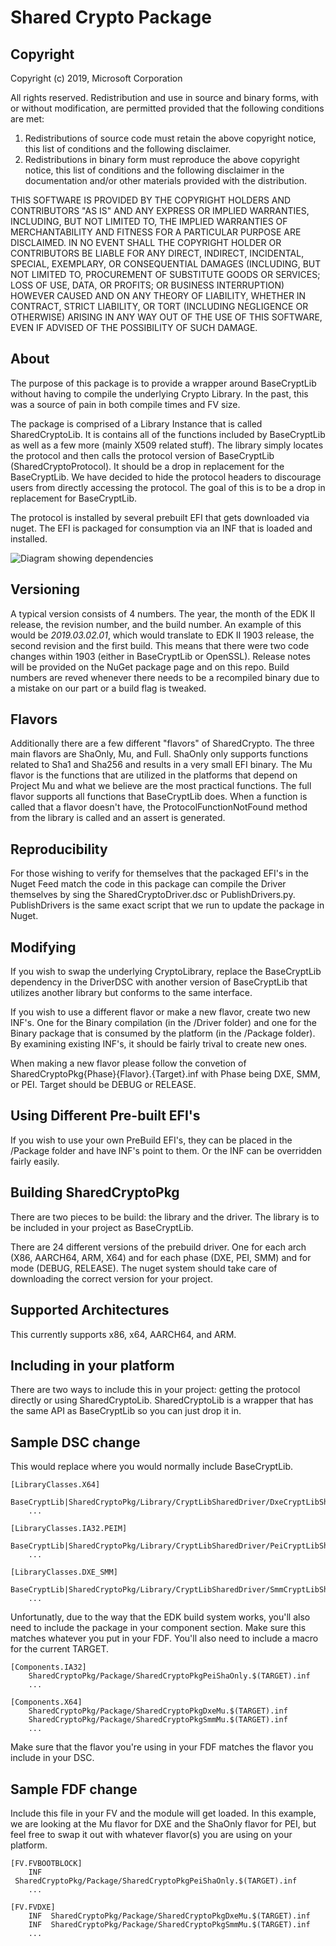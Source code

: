 # Shared Crypto Package

## Copyright

Copyright (c) 2019, Microsoft Corporation

All rights reserved. Redistribution and use in source and binary forms, with or
without modification, are permitted provided that the following conditions are
met:
1. Redistributions of source code must retain the above copyright notice, this
   list of conditions and the following disclaimer.
2. Redistributions in binary form must reproduce the above copyright notice,
   this list of conditions and the following disclaimer in the documentation
   and/or other materials provided with the distribution.

THIS SOFTWARE IS PROVIDED BY THE COPYRIGHT HOLDERS AND CONTRIBUTORS "AS IS" AND
ANY EXPRESS OR IMPLIED WARRANTIES, INCLUDING, BUT NOT LIMITED TO, THE IMPLIED
WARRANTIES OF MERCHANTABILITY AND FITNESS FOR A PARTICULAR PURPOSE ARE DISCLAIMED.
IN NO EVENT SHALL THE COPYRIGHT HOLDER OR CONTRIBUTORS BE LIABLE FOR ANY DIRECT,
INDIRECT, INCIDENTAL, SPECIAL, EXEMPLARY, OR CONSEQUENTIAL DAMAGES (INCLUDING,
BUT NOT LIMITED TO, PROCUREMENT OF SUBSTITUTE GOODS OR SERVICES; LOSS OF USE,
DATA, OR PROFITS; OR BUSINESS INTERRUPTION) HOWEVER CAUSED AND ON ANY THEORY OF
LIABILITY, WHETHER IN CONTRACT, STRICT LIABILITY, OR TORT (INCLUDING NEGLIGENCE
OR OTHERWISE) ARISING IN ANY WAY OUT OF THE USE OF THIS SOFTWARE, EVEN IF ADVISED
OF THE POSSIBILITY OF SUCH DAMAGE.

## About

The purpose of this package is to provide a wrapper around BaseCryptLib without having to compile the underlying Crypto Library. In the past, this was a source of pain in both compile times and FV size.

The package is comprised of a Library Instance that is called SharedCryptoLib. It is contains all of the functions included by BaseCryptLib as well as a few more (mainly X509 related stuff). The library simply locates the protocol and then calls the protocol version of BaseCryptLib (SharedCryptoProtocol). It should be a drop in replacement for the BaseCryptLib. We have decided to hide the protocol headers to discourage users from directly accessing the protocol. The goal of this is to be a drop in replacement for BaseCryptLib.

The protocol is installed by several prebuilt EFI that gets downloaded via nuget. The EFI is packaged for consumption via an INF that is loaded and installed.

![Diagram showing dependencies](SharedCryptoPkg.png "Diagram")

## Versioning

A typical version consists of 4 numbers. The year, the month of the EDK II release, the revision number, and the build number. An example of this would be _2019.03.02.01_, which would translate to EDK II 1903 release, the second revision and the first build. This means that there were two code changes within 1903 (either in BaseCryptLib or OpenSSL). Release notes will be provided on the NuGet package page and on this repo. Build numbers are reved whenever there needs to be a recompiled binary due to a mistake on our part or a build flag is tweaked.

## Flavors

Additionally there are a few different "flavors" of SharedCrypto. The three main flavors are ShaOnly, Mu, and Full. ShaOnly only supports functions related to Sha1 and Sha256 and results in a very small EFI binary. The Mu flavor is the functions that are utilized in the platforms that depend on Project Mu and what we believe are the most practical functions. The full flavor supports all functions that BaseCryptLib does. When a function is called that a flavor doesn't have, the ProtocolFunctionNotFound method from the library is called and an assert is generated.


## Reproducibility

For those wishing to verify for themselves that the packaged EFI's in the Nuget Feed match the code in this package can compile the Driver themselves by sing the SharedCryptoDriver.dsc or PublishDrivers.py. PublishDrivers is the same exact script that we run to update the package in Nuget.

## Modifying

If you wish to swap the underlying CryptoLibrary, replace the BaseCryptLib dependency in the DriverDSC with another version of BaseCryptLib that utilizes another library but conforms to the same interface.

If you wish to use a different flavor or make a new flavor, create two new INF's. One for the Binary compilation (in the /Driver folder) and one for the Binary package that is consumed by the platform (in the /Package folder). By examining existing INF's, it should be fairly trival to create new ones.

When making a new flavor please follow the convetion of SharedCryptoPkg{Phase}{Flavor}.{Target}.inf with Phase being DXE, SMM, or PEI. Target should be DEBUG or RELEASE.

## Using Different Pre-built EFI's

If you wish to use your own PreBuild EFI's, they can be placed in the /Package folder and have INF's point to them. Or the INF can be overridden fairly easily.

## Building SharedCryptoPkg

There are two pieces to be build: the library and the driver. The library is to be included in your project as BaseCryptLib.

There are 24 different versions of the prebuild driver. One for each arch (X86, AARCH64, ARM, X64) and for each phase (DXE, PEI, SMM) and for mode (DEBUG, RELEASE). The nuget system should take care of downloading the correct version for your project.

## Supported Architectures

This currently supports x86, x64, AARCH64, and ARM.

## Including in your platform

There are two ways to include this in your project: getting the protocol directly or using SharedCryptoLib. SharedCryptoLib is a wrapper that has the same API as BaseCryptLib so you can just drop it in.


## Sample DSC change

This would replace where you would normally include BaseCryptLib.

```
[LibraryClasses.X64]
    BaseCryptLib|SharedCryptoPkg/Library/CryptLibSharedDriver/DxeCryptLibSharedDriver.inf
    ...

[LibraryClasses.IA32.PEIM]
    BaseCryptLib|SharedCryptoPkg/Library/CryptLibSharedDriver/PeiCryptLibSharedDriver.inf
    ...

[LibraryClasses.DXE_SMM]
    BaseCryptLib|SharedCryptoPkg/Library/CryptLibSharedDriver/SmmCryptLibSharedDriver.inf
    ...
```

Unfortunatly, due to the way that the EDK build system works, you'll also need to include the package in your component section. Make sure this matches whatever you put in your FDF.
You'll also need to include a macro for the current TARGET.

```
[Components.IA32]
    SharedCryptoPkg/Package/SharedCryptoPkgPeiShaOnly.$(TARGET).inf
    ...

[Components.X64]
    SharedCryptoPkg/Package/SharedCryptoPkgDxeMu.$(TARGET).inf
    SharedCryptoPkg/Package/SharedCryptoPkgSmmMu.$(TARGET).inf
    ...
```

Make sure that the flavor you're using in your FDF matches the flavor you include in your DSC.

## Sample FDF change

Include this file in your FV and the module will get loaded. In this example, we are looking at the Mu flavor for DXE and the ShaOnly flavor for PEI, but feel free to swap it out with whatever flavor(s) you are using on your platform.

```
[FV.FVBOOTBLOCK]
    INF  SharedCryptoPkg/Package/SharedCryptoPkgPeiShaOnly.$(TARGET).inf
    ...

[FV.FVDXE]
    INF  SharedCryptoPkg/Package/SharedCryptoPkgDxeMu.$(TARGET).inf
    INF  SharedCryptoPkg/Package/SharedCryptoPkgSmmMu.$(TARGET).inf
    ...
```
